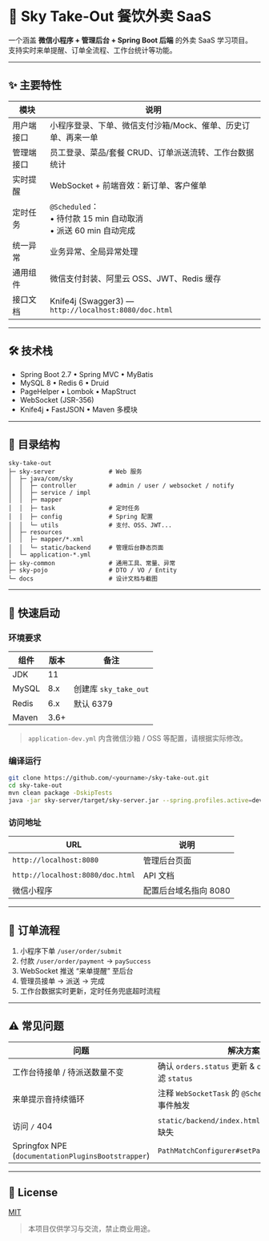 # 🌌 Sky Take-Out 餐饮外卖 SaaS

一个涵盖 **微信小程序 + 管理后台 + Spring Boot 后端** 的外卖 SaaS 学习项目。  
支持实时来单提醒、订单全流程、工作台统计等功能。

---

## ✨ 主要特性

| 模块            | 说明                                                                              |
| --------------- | --------------------------------------------------------------------------------- |
| 用户端接口      | 小程序登录、下单、微信支付沙箱/Mock、催单、历史订单、再来一单                       |
| 管理端接口      | 员工登录、菜品/套餐 CRUD、订单派送流转、工作台数据统计                              |
| 实时提醒        | WebSocket + 前端音效：新订单、客户催单                                            |
| 定时任务        | `@Scheduled`：<br>• 待付款 15 min 自动取消<br>• 派送 60 min 自动完成               |
| 统一异常        | 业务异常、全局异常处理                                                             |
| 通用组件        | 微信支付封装、阿里云 OSS、JWT、Redis 缓存                                         |
| 接口文档        | Knife4j (Swagger3) — `http://localhost:8080/doc.html`                              |

---

## 🛠️ 技术栈

* Spring Boot 2.7 • Spring MVC • MyBatis  
* MySQL 8 • Redis 6 • Druid  
* PageHelper • Lombok • MapStruct  
* WebSocket (JSR-356)  
* Knife4j • FastJSON • Maven 多模块  

---

## 📂 目录结构

```
sky-take-out
├─ sky-server               # Web 服务
│  ├─ java/com/sky
│  │  ├─ controller         # admin / user / websocket / notify
│  │  ├─ service / impl
│  │  ├─ mapper
│  │  ├─ task               # 定时任务
│  │  ├─ config             # Spring 配置
│  │  └─ utils              # 支付、OSS、JWT...
│  ├─ resources
│  │  ├─ mapper/*.xml
│  │  └─ static/backend     # 管理后台静态页面
│  └─ application-*.yml
├─ sky-common               # 通用工具、常量、异常
├─ sky-pojo                 # DTO / VO / Entity
└─ docs                     # 设计文档与截图
```

---

## 🚀 快速启动

### 环境要求

| 组件 | 版本 | 备注 |
| ---- | ---- | ---- |
| JDK  | 11   |      |
| MySQL| 8.x  | 创建库 `sky_take_out` |
| Redis| 6.x  | 默认 6379 |
| Maven| 3.6+ |      |

> `application-dev.yml` 内含微信沙箱 / OSS 等配置，请根据实际修改。

### 编译运行

```bash
git clone https://github.com/<yourname>/sky-take-out.git
cd sky-take-out
mvn clean package -DskipTests
java -jar sky-server/target/sky-server.jar --spring.profiles.active=dev
```

### 访问地址

| URL                              | 说明         |
| -------------------------------- | ------------ |
| `http://localhost:8080`          | 管理后台页面 |
| `http://localhost:8080/doc.html` | API 文档     |
| 微信小程序                       | 配置后台域名指向 8080 |

---

## 🔄 订单流程

1. 小程序下单 `/user/order/submit`  
2. 付款 `/user/order/payment` → `paySuccess`  
3. WebSocket 推送 “来单提醒” 至后台  
4. 管理员接单 → 派送 → 完成  
5. 工作台数据实时更新，定时任务兜底超时流程  

---

## ⚠️ 常见问题

| 问题                               | 解决方案 |
| ---------------------------------- | -------- |
| 工作台待接单 / 待派送数量不变      | 确认 `orders.status` 更新 & `countByMap` SQL 过滤 `status` |
| 来单提示音持续循环                 | 注释 `WebSocketTask` 的 `@Scheduled`，改由业务事件触发 |
| 访问 `/` 404                       | `static/backend/index.html` 未打包或资源映射缺失 |
| Springfox NPE (`documentationPluginsBootstrapper`) | `PathMatchConfigurer#setPatternParser(null)` |

---

## 📜 License

[MIT](LICENSE)

> 本项目仅供学习与交流，禁止商业用途。

